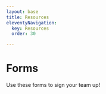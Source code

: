 ```yaml
---
layout: base
title: Resources
eleventyNavigation:
  key: Resources
  order: 30

---
```


# Forms

Use these forms to sign your team up! 
